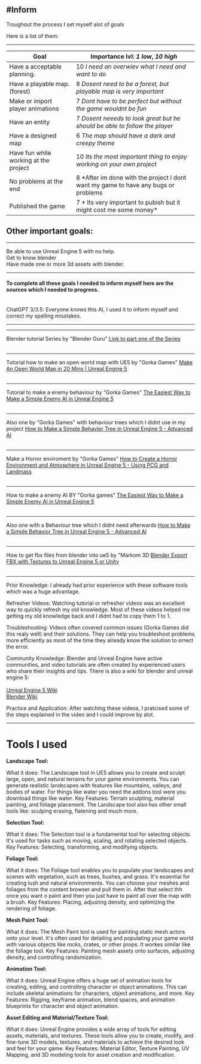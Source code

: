 #Inform
--------------------------------------------------------
Troughout the process I set myself alot of goals

Here is a list of them:
_________________________________________________________________________________________________________________________________________________________________________________

| Goal                     | Importance lvl: *1 low*, *10 high* | 
|------|----|
|Have a acceptable planning.|     10  *I need an overwiev what I need and want to do*  |
|Have a playable map. (forest) | 8   *Dosent need to be a forest, but playable map is very important* |
|Make or import player animations | 7 *Dont have to be perfect but without the game wouldnt be fun* |
| Have an entity | 7 *Dosent neeeds to look great but he should be able to follow the player* |
| Have a designed map | 6 *The map should have a dark and creepy theme* |
| Have fun while working at the project | 10 *Its the most important thing to enjoy working on your own project* |
| No problems at the end | 8 *After im done with the project I dont want my game to have any bugs or problems |
| Published the game | 7 * Its very important to pubish but it might cost me some money* |

## Other important goals:
________________________________________________________________________________________________________________________________________________________________________________

Be able to use Unreal Engine 5 with no help. <br>
Get to know blender <br>
Have made one or more 3d assets with blender. <br>
________________________________________________________________________________________________________________________________________________________________________________


#### To complete all these goals I needed to inform myself here are the sources which I needed to progress. <br> <br>
ChatGPT 3/3.5: Everyone knows this AI, I used it to  inform myself and correct my spelling misstakes.
___
_______________________
Blender tutorial Series by "Blender Guru" [Link to part one of the Series](https://youtu.be/nIoXOplUvAw?si=aUiZKp7VDpxDJJ-O) <br> <br>
_________________________
Tutorial how to make an open world map with UE5 by "Gorka Games" [Make An Open World Map in 20 Mins | Unreal Engine 5](https://youtu.be/RCENB-s5POA?si=lD6YKxk2IcQgBU5L) <br> <br>
_____________________
Tutorial to make a enemy behaviour by "Gorka Games" [The Easiest Way to Make a Simple Enemy AI in Unreal Engine 5](https://youtu.be/xm-7m5Fw1HU?si=uIt0iRThM7W9DPxu) <br> <br>
_____________________
Also one by "Gorka Games" with behaviour trees which I didnt use in my project [How to Make a Simple Behavior Tree in Unreal Engine 5 - Advanced AI](https://youtu.be/QJuaB2V79mU?si=UDw76dK5SVlZsKY0) <br> <br>
___________________
Make a Horror enviroment by "Gorka Games" [How to Create a Horror Environment and Atmosphere in Unreal Engine 5 - Using PCG and Landmass](https://youtu.be/xM0Tp8jNVDM?si=UA2Ba3QqPAyG79zL) <br> <br>
________________________________
How to make a enemy AI BY "Gorka games" [The Easiest Way to Make a Simple Enemy AI in Unreal Engine 5](https://youtu.be/xm-7m5Fw1HU?si=g_fbj78WCJiIZUZr) <br> <br>
____________________
Also one with a Behaviour tree which I didnt need afterwards [How to Make a Simple Behavior Tree in Unreal Engine 5 - Advanced AI](https://youtu.be/QJuaB2V79mU?si=bKaGtWX4P16FWZC4) <br> <br>
_____________________
How to get fbx files from blender into ue5 by "Markom 3D [Blender Export FBX with Textures to Unreal Engine 5 or Unity](https://youtu.be/KtPYTaCcCNU?si=PqlV7-pIEet2S62U) <br> <br>
__________________




Prior Knowledge: I already had prior experience with these software tools which was a huge advantage. 

Refresher Videos: Watching tutorial or refresher videos was an excellent way to quickly refresh my old knowledge. Most of these videos helped me getting my old knowledge back and I didnt had to copy them 1 to 1.

Troubleshooting: Videos often covered common issues (Gorka Games did this realy well) and their solutions. They can help you troubleshoot problems more efficiently as most of the time they already know the solution to orrect the error.

Community Knowledge: Blender and Unreal Engine have active communities, and video tutorials are often created by experienced users who share their insights and tips. There is also a wiki for blender and unreal engine 5: <br> <br>
[Unreal Engine 5 Wiki](https://unrealcommunity.wiki/) <br>
[Blender Wiki](https://wiki.blender.org/wiki/Main_Page) <br>

Practice and Application: After watching these videos, I pratcised some of the steps explained in the video and I could improve by alot.
___

# Tools I used

**Landscape Tool:**

What it does: The Landscape tool in UE5 allows you to create and sculpt large, open, and natural terrains for your game environments. You can generate realistic landscapes with features like mountains, valleys, and bodies of water. For things like water you need the addons tool were you download things like water.
Key Features: Terrain sculpting, material painting, and foliage placement.
The Landscape tool also has other small tools like: sculping erasing, flatening and much more.

**Selection Tool:**

What it does: The Selection tool is a fundamental tool for selecting objects. It's used for tasks such as moving, scaling, and rotating selected objects.
Key Features: Selecting, transforming, and modifying objects.

**Foliage Tool:**

What it does: The Foliage tool enables you to populate your landscapes and scenes with vegetation, such as trees, bushes, and grass. It's essential for creating lush and natural environments. You can choose your meshes and foliages from the content browser and pull them in. After that select thh once you want o paint and then you just have to paint all over the map with a brush.
Key Features: Placing, adjusting density, and optimizing the rendering of foliage.

**Mesh Paint Tool:**

What it does: The Mesh Paint tool is used for painting static mesh actors onto your level. It's often used for detailing and populating your game world with various objects like rocks, crates, or other props. It workes similar like the foliage tool.
Key Features: Painting mesh assets onto surfaces, adjusting density, and controlling randomization.

**Animation Tool:**

What it does: Unreal Engine offers a huge set of animation tools for creating, editing, and controlling character or object animations. This can include skeletal animations for characters, object animations, and more.
Key Features: Rigging, keyframe animation, blend spaces, and animation blueprints for character and object animation.

**Asset Editing and Material/Texture Tool:**

What it does: Unreal Engine provides a wide array of tools for editing assets, materials, and textures. These tools allow you to create, modify, and fine-tune 3D models, textures, and materials to achieve the desired look and feel for your game.
Key Features: Material Editor, Texture Painting, UV Mapping, and 3D modeling tools for asset creation and modification.






